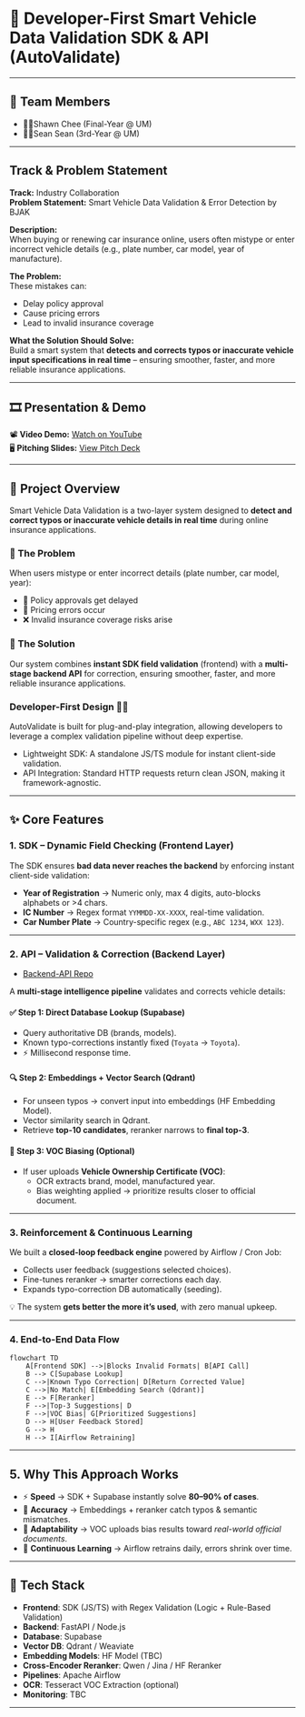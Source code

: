 # 🚗 Developer-First Smart Vehicle Data Validation SDK & API (AutoValidate)
---

## 👥 Team Members  
- 👨‍💻Shawn Chee (Final-Year @ UM)
- 👨‍💻Sean Sean (3rd-Year @ UM)

---
## Track & Problem Statement  

**Track:** Industry Collaboration  
**Problem Statement:** Smart Vehicle Data Validation & Error Detection by BJAK  

**Description:**  
When buying or renewing car insurance online, users often mistype or enter incorrect vehicle details (e.g., plate number, car model, year of manufacture).  

**The Problem:**  
These mistakes can:  
- Delay policy approval  
- Cause pricing errors  
- Lead to invalid insurance coverage  

**What the Solution Should Solve:**  
Build a smart system that **detects and corrects typos or inaccurate vehicle input specifications in real time** – ensuring smoother, faster, and more reliable insurance applications.  

---

## 🎞️ Presentation & Demo  
📽️ **Video Demo:** [Watch on YouTube](https://youtu.be/_4tIUqdBEhg)  
🖥️ **Pitching Slides:** [View Pitch Deck](https://drive.google.com/file/d/14r2BA8vEM3UCE0CVZe8r1d0jY8e___Bt/view?usp=drivesdk)  

---
## 🔧 Project Overview  
Smart Vehicle Data Validation is a two-layer system designed to **detect and correct typos or inaccurate vehicle details in real time** during online insurance applications.  

### 🔹 The Problem  
When users mistype or enter incorrect details (plate number, car model, year):  
- 🚨 Policy approvals get delayed  
- 💸 Pricing errors occur  
- ❌ Invalid insurance coverage risks arise  

### 🔹 The Solution  
Our system combines **instant SDK field validation** (frontend) with a **multi-stage backend API** for correction, ensuring smoother, faster, and more reliable insurance applications.  

### Developer-First Design 🧑‍💻
AutoValidate is built for plug-and-play integration, allowing developers to leverage a complex validation pipeline without deep expertise.
- Lightweight SDK: A standalone JS/TS module for instant client-side validation.
- API Integration: Standard HTTP requests return clean JSON, making it framework-agnostic.
  
---

## ✨ Core Features  

### 1. SDK – Dynamic Field Checking (Frontend Layer)  
The SDK ensures **bad data never reaches the backend** by enforcing instant client-side validation:  

- **Year of Registration** → Numeric only, max 4 digits, auto-blocks alphabets or >4 chars.  
- **IC Number** → Regex format `YYMMDD-XX-XXXX`, real-time validation.  
- **Car Number Plate** → Country-specific regex (e.g., `ABC 1234`, `WXX 123`).  

---

### 2. API – Validation & Correction (Backend Layer)  
- [Backend-API Repo](https://github.com/Shawnchee/AutoValidate-Backend-API)

A **multi-stage intelligence pipeline** validates and corrects vehicle details:  

#### ✅ Step 1: Direct Database Lookup (Supabase)  
- Query authoritative DB (brands, models).  
- Known typo-corrections instantly fixed (`Toyata` → `Toyota`).  
- ⚡ Millisecond response time.  

#### 🔍 Step 2: Embeddings + Vector Search (Qdrant)  
- For unseen typos → convert input into embeddings (HF Embedding Model).  
- Vector similarity search in Qdrant.  
- Retrieve **top-10 candidates**, reranker narrows to **final top-3**.  

#### 📄 Step 3: VOC Biasing (Optional)  
- If user uploads **Vehicle Ownership Certificate (VOC)**:  
  - OCR extracts brand, model, manufactured year.  
  - Bias weighting applied → prioritize results closer to official document.  

---

### 3. Reinforcement & Continuous Learning  
We built a **closed-loop feedback engine** powered by Airflow / Cron Job:  

- Collects user feedback (suggestions selected choices).  
- Fine-tunes reranker → smarter corrections each day.  
- Expands typo-correction DB automatically (seeding).  

💡 The system **gets better the more it’s used**, with zero manual upkeep.  

---

### 4. End-to-End Data Flow  

```
flowchart TD
    A[Frontend SDK] -->|Blocks Invalid Formats| B[API Call]
    B --> C[Supabase Lookup]
    C -->|Known Typo Correction| D[Return Corrected Value]
    C -->|No Match| E[Embedding Search (Qdrant)]
    E --> F[Reranker]
    F -->|Top-3 Suggestions| D
    F -->|VOC Bias| G[Prioritized Suggestions]
    D --> H[User Feedback Stored]
    G --> H
    H --> I[Airflow Retraining]
```
---

## 5. Why This Approach Works  

- ⚡ **Speed** → SDK + Supabase instantly solve **80–90% of cases**.  
- 🎯 **Accuracy** → Embeddings + reranker catch typos & semantic mismatches.  
- 📄 **Adaptability** → VOC uploads bias results toward *real-world official documents*.  
- 🔄 **Continuous Learning** → Airflow retrains daily, errors shrink over time.  

---

## 🚀 Tech Stack  

- **Frontend**: SDK (JS/TS) with Regex Validation (Logic + Rule-Based Validation)
- **Backend**: FastAPI / Node.js  
- **Database**: Supabase 
- **Vector DB**: Qdrant / Weaviate  
- **Embedding Models**: HF Model (TBC)
- **Cross-Encoder Reranker**: Qwen / Jina / HF Reranker
- **Pipelines**: Apache Airflow  
- **OCR**: Tesseract VOC Extraction (optional)
- **Monitoring**: TBC

---

